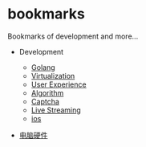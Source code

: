 # bookmarks
Bookmarks of development and more...

* Development

  * [Golang](dev/golang/README.md)
  * [Virtualization](dev/virtualization/README.md)
  * [User Experience](dev/ue/README.md)
  * [Algorithm](dev/algorithm/README.md)
  * [Captcha](dev/captcha/README.md)
  * [Live Streaming](dev/live_streaming/README.md)
  * [ios](dev/ios/README.md)

* [电脑硬件](pc/README.md)